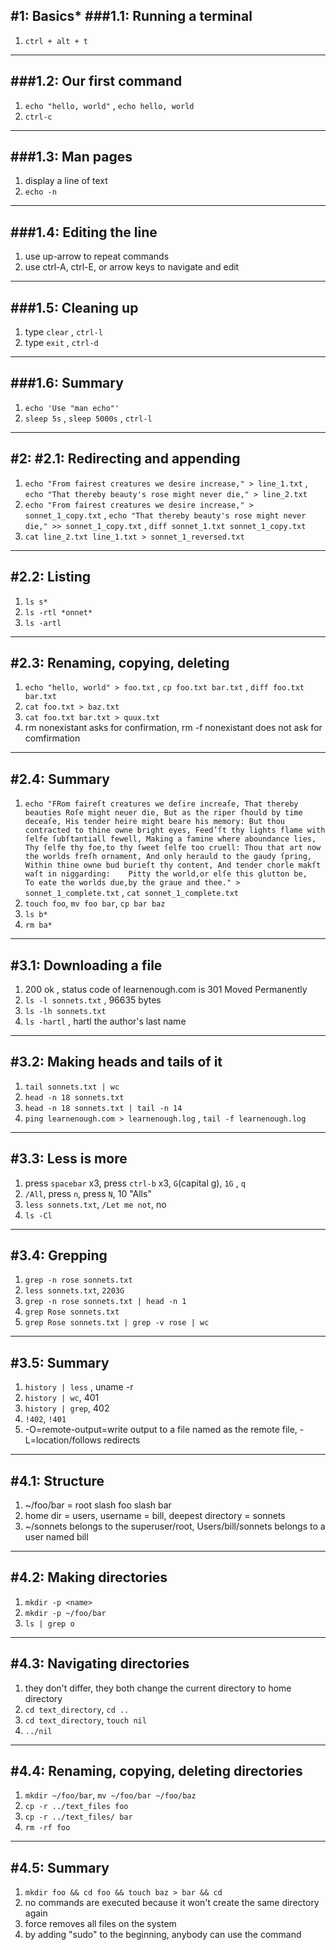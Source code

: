 #1: Basics*
###1.1: Running a terminal
---
1. `ctrl + alt + t`

---
###1.2: Our first command
---
1. `echo "hello, world"` , `echo hello, world`
2. `ctrl-c`

---
###1.3: Man pages
---
1. display a line of text
2. `echo -n`

---
###1.4: Editing the line
---
1. use up-arrow to repeat commands
2. use ctrl-A, ctrl-E, or arrow keys to navigate and edit

---
###1.5: Cleaning up
---
1. type `clear` , `ctrl-l`
2. type `exit` , `ctrl-d`

---
###1.6: Summary
---
1. `echo 'Use "man echo"'`
2. `sleep 5s` , `sleep 5000s` , `ctrl-l`

---
#2:
#2.1: Redirecting and appending
---
1. `echo "From fairest creatures we desire increase," > line_1.txt` , `echo "That thereby beauty's rose might never die," > line_2.txt`
2. `echo "From fairest creatures we desire increase," > sonnet_1_copy.txt` , `echo "That thereby beauty's rose might never die," >> sonnet_1_copy.txt` , `diff sonnet_1.txt sonnet_1_copy.txt`
3. `cat line_2.txt line_1.txt > sonnet_1_reversed.txt`

---
#2.2: Listing
---
1. `ls s*`
2. `ls -rtl *onnet*`
3. `ls -artl`

---
#2.3: Renaming, copying, deleting
---
1. `echo "hello, world" > foo.txt` , `cp foo.txt bar.txt` , `diff foo.txt bar.txt`
2. `cat foo.txt > baz.txt`
3. `cat foo.txt bar.txt > quux.txt`
4. rm nonexistant asks for confirmation, rm -f nonexistant does not ask for comfirmation

---
#2.4: Summary
---
1. `echo "FRom faireſt creatures we deſire increaſe, That thereby beauties Roſe might neuer die, But as the riper ſhould by time deceaſe, His tender heire might beare his memory: But thou contracted to thine owne bright eyes, Feed’ſt thy lights flame with ſelfe ſubſtantiall fewell, Making a famine where aboundance lies, Thy ſelfe thy foe,to thy ſweet ſelfe too cruell: Thou that art now the worlds freſh ornament, And only herauld to the gaudy ſpring, Within thine owne bud burieſt thy content, And tender chorle makſt waſt in niggarding:    Pitty the world,or elſe this glutton be,    To eate the worlds due,by the graue and thee." > sonnet_1_complete.txt` , `cat sonnet_1_complete.txt`
2. `touch foo`, `mv foo bar`, `cp bar baz`
3. `ls b*`
4. `rm ba*`

---
#3.1: Downloading a file
---
1. 200 ok , status code of learnenough.com is 301 Moved Permanently
2. `ls -l sonnets.txt` , 96635 bytes
3. `ls -lh sonnets.txt`
4. `ls -hartl` , hartl the author's last name

---
#3.2: Making heads and tails of it
---
1. `tail sonnets.txt | wc`
2. `head -n 18 sonnets.txt`
3. `head -n 18 sonnets.txt | tail -n 14`
4. `ping learnenough.com > learnenough.log` , `tail -f learnenough.log`

---
#3.3: Less is more
---
1. press `spacebar` x3, press `ctrl-b` x3, `G`(capital g), `1G` , `q`
2. `/All`, press `n`, press `N`, 10 "Alls"
3. `less sonnets.txt`, `/Let me not`, no
4. `ls -Cl`

---
#3.4: Grepping
---
1. `grep -n rose sonnets.txt`
2. `less sonnets.txt`, `2203G`
3. `grep -n rose sonnets.txt | head -n 1`
4. `grep Rose sonnets.txt`
5. `grep Rose sonnets.txt | grep -v rose | wc`

---
#3.5: Summary
---
1. `history | less` , uname -r
2. `history | wc`, 401
3. `history | grep`, 402
4. `!402`, `!401`
5. -O=remote-output=write output to a file named as the remote file, -L=location/follows redirects

---
#4.1: Structure
---
1. ~/foo/bar = root slash foo slash bar
2. home dir = users, username = bill, deepest directory = sonnets
3. ~/sonnets belongs to the superuser/root, Users/bill/sonnets belongs to a user named bill

---
#4.2: Making directories
---
1. `mkdir -p <name>`
2. `mkdir -p ~/foo/bar`
3. `ls | grep o`

---
#4.3: Navigating directories
---
1. they don't differ, they both change the current directory to home directory
2. `cd text_directory`, `cd ..`
3. `cd text_directory`, `touch nil`
4. `../nil`

---
#4.4: Renaming, copying, deleting directories
---
1. `mkdir ~/foo/bar`, `mv ~/foo/bar ~/foo/baz`
2. `cp -r ../text_files foo`
3. `cp -r ../text_files/ bar`
4. `rm -rf foo`

---
#4.5: Summary
---
1. `mkdir foo && cd foo && touch baz > bar && cd`
2. no commands are executed because it won't create the same directory again
3. force removes all files on the system
4. by adding "sudo" to the beginning, anybody can use the command
